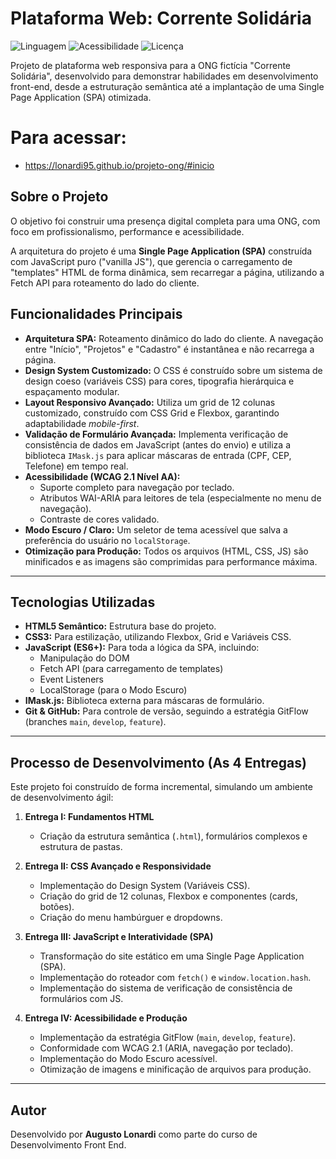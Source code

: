 # Plataforma Web: Corrente Solidária

![Linguagem](https://img.shields.io/badge/Language-JavaScript-F7DF1E?style=for-the-badge)
![Acessibilidade](https://img.shields.io/badge/Accessibility-WCAG%202.1%20AA-007bff?style=for-the-badge)
![Licença](https://img.shields.io/badge/License-MIT-green?style=for-the-badge)

Projeto de plataforma web responsiva para a ONG fictícia "Corrente Solidária", desenvolvido para demonstrar habilidades em desenvolvimento front-end, desde a estruturação semântica até a implantação de uma Single Page Application (SPA) otimizada.

# Para acessar:
- https://lonardi95.github.io/projeto-ong/#inicio

## Sobre o Projeto

O objetivo foi construir uma presença digital completa para uma ONG, com foco em profissionalismo, performance e acessibilidade.

A arquitetura do projeto é uma **Single Page Application (SPA)** construída com JavaScript puro ("vanilla JS"), que gerencia o carregamento de "templates" HTML de forma dinâmica, sem recarregar a página, utilizando a Fetch API para roteamento do lado do cliente.

## Funcionalidades Principais

* **Arquitetura SPA:** Roteamento dinâmico do lado do cliente. A navegação entre "Início", "Projetos" e "Cadastro" é instantânea e não recarrega a página.
* **Design System Customizado:** O CSS é construído sobre um sistema de design coeso (variáveis CSS) para cores, tipografia hierárquica e espaçamento modular.
* **Layout Responsivo Avançado:** Utiliza um grid de 12 colunas customizado, construído com CSS Grid e Flexbox, garantindo adaptabilidade *mobile-first*.
* **Validação de Formulário Avançada:** Implementa verificação de consistência de dados em JavaScript (antes do envio) e utiliza a biblioteca `IMask.js` para aplicar máscaras de entrada (CPF, CEP, Telefone) em tempo real.
* **Acessibilidade (WCAG 2.1 Nível AA):**
    * Suporte completo para navegação por teclado.
    * Atributos WAI-ARIA para leitores de tela (especialmente no menu de navegação).
    * Contraste de cores validado.
* **Modo Escuro / Claro:** Um seletor de tema acessível que salva a preferência do usuário no `localStorage`.
* **Otimização para Produção:** Todos os arquivos (HTML, CSS, JS) são minificados e as imagens são comprimidas para performance máxima.

---

## Tecnologias Utilizadas

* **HTML5 Semântico:** Estrutura base do projeto.
* **CSS3:** Para estilização, utilizando Flexbox, Grid e Variáveis CSS.
* **JavaScript (ES6+):** Para toda a lógica da SPA, incluindo:
    * Manipulação do DOM
    * Fetch API (para carregamento de templates)
    * Event Listeners
    * LocalStorage (para o Modo Escuro)
* **IMask.js:** Biblioteca externa para máscaras de formulário.
* **Git & GitHub:** Para controle de versão, seguindo a estratégia GitFlow (branches `main`, `develop`, `feature`).

---

## Processo de Desenvolvimento (As 4 Entregas)

Este projeto foi construído de forma incremental, simulando um ambiente de desenvolvimento ágil:

1.  **Entrega I: Fundamentos HTML**
    * Criação da estrutura semântica (`.html`), formulários complexos e estrutura de pastas.

2.  **Entrega II: CSS Avançado e Responsividade**
    * Implementação do Design System (Variáveis CSS).
    * Criação do grid de 12 colunas, Flexbox e componentes (cards, botões).
    * Criação do menu hambúrguer e dropdowns.

3.  **Entrega III: JavaScript e Interatividade (SPA)**
    * Transformação do site estático em uma Single Page Application (SPA).
    * Implementação do roteador com `fetch()` e `window.location.hash`.
    * Implementação do sistema de verificação de consistência de formulários com JS.

4.  **Entrega IV: Acessibilidade e Produção**
    * Implementação da estratégia GitFlow (`main`, `develop`, `feature`).
    * Conformidade com WCAG 2.1 (ARIA, navegação por teclado).
    * Implementação do Modo Escuro acessível.
    * Otimização de imagens e minificação de arquivos para produção.

---

## Autor

Desenvolvido por **Augusto Lonardi** como parte do curso de Desenvolvimento Front End.
